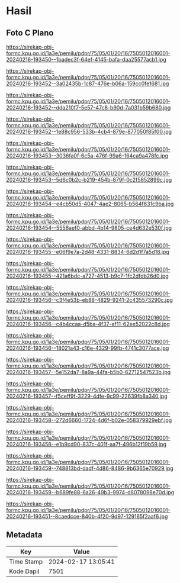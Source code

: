# Hasil

## Foto C Plano

https://sirekap-obj-formc.kpu.go.id/1a3e/pemilu/pdpr/75/05/01/20/16/7505012016001-20240216-193450--1badec3f-64ef-4145-bafa-daa25577acb1.jpg

https://sirekap-obj-formc.kpu.go.id/1a3e/pemilu/pdpr/75/05/01/20/16/7505012016001-20240216-193452--3a02435b-1c87-476e-b06a-159cc0fe1681.jpg

https://sirekap-obj-formc.kpu.go.id/1a3e/pemilu/pdpr/75/05/01/20/16/7505012016001-20240216-193452--dda210f7-5e57-47c8-b90d-7a031b59b680.jpg

https://sirekap-obj-formc.kpu.go.id/1a3e/pemilu/pdpr/75/05/01/20/16/7505012016001-20240216-193452--1e88c956-533b-4cb4-879e-877050f85f00.jpg

https://sirekap-obj-formc.kpu.go.id/1a3e/pemilu/pdpr/75/05/01/20/16/7505012016001-20240216-193453--3036fa0f-6c5a-476f-99a6-164ca9a478fc.jpg

https://sirekap-obj-formc.kpu.go.id/1a3e/pemilu/pdpr/75/05/01/20/16/7505012016001-20240216-193453--5d6c0b2c-b219-454b-879f-0c2f5852899c.jpg

https://sirekap-obj-formc.kpu.go.id/1a3e/pemilu/pdpr/75/05/01/20/16/7505012016001-20240216-193454--e4cb50d5-4047-4ae2-8065-b564f631c9ba.jpg

https://sirekap-obj-formc.kpu.go.id/1a3e/pemilu/pdpr/75/05/01/20/16/7505012016001-20240216-193454--5556aef0-abbd-4b14-9805-ce4d632e530f.jpg

https://sirekap-obj-formc.kpu.go.id/1a3e/pemilu/pdpr/75/05/01/20/16/7505012016001-20240216-193455--e06f9e7a-2d48-4331-8834-6d2d1f7a5d18.jpg

https://sirekap-obj-formc.kpu.go.id/1a3e/pemilu/pdpr/75/05/01/20/16/7505012016001-20240216-193455--421a6bdc-a727-4513-b9c7-1fc2dfdb26d0.jpg

https://sirekap-obj-formc.kpu.go.id/1a3e/pemilu/pdpr/75/05/01/20/16/7505012016001-20240216-193456--c3f4e53b-eb88-4829-9241-2c435573290c.jpg

https://sirekap-obj-formc.kpu.go.id/1a3e/pemilu/pdpr/75/05/01/20/16/7505012016001-20240216-193456--c4b4ccaa-d5ba-4f37-af11-62ee52022c8d.jpg

https://sirekap-obj-formc.kpu.go.id/1a3e/pemilu/pdpr/75/05/01/20/16/7505012016001-20240216-193456--18021a43-c16e-4329-99fb-4741c3077ace.jpg

https://sirekap-obj-formc.kpu.go.id/1a3e/pemilu/pdpr/75/05/01/20/16/7505012016001-20240216-193457--5e152da7-8a9a-44fa-b5b0-62712547523b.jpg

https://sirekap-obj-formc.kpu.go.id/1a3e/pemilu/pdpr/75/05/01/20/16/7505012016001-20240216-193457--f5ceff9f-3229-4dfe-9c99-22639fb8a340.jpg

https://sirekap-obj-formc.kpu.go.id/1a3e/pemilu/pdpr/75/05/01/20/16/7505012016001-20240216-193458--272d6660-1724-4d6f-b02e-058379929ebf.jpg

https://sirekap-obj-formc.kpu.go.id/1a3e/pemilu/pdpr/75/05/01/20/16/7505012016001-20240216-193458--e1b9cd90-837c-401f-aa7f-496b12f19b59.jpg

https://sirekap-obj-formc.kpu.go.id/1a3e/pemilu/pdpr/75/05/01/20/16/7505012016001-20240216-193459--748813bd-dadf-4d86-8486-9b6365e70929.jpg

https://sirekap-obj-formc.kpu.go.id/1a3e/pemilu/pdpr/75/05/01/20/16/7505012016001-20240216-193459--b689fe88-6a26-49b3-9974-d8078098e70d.jpg

https://sirekap-obj-formc.kpu.go.id/1a3e/pemilu/pdpr/75/05/01/20/16/7505012016001-20240216-193451--8caedcce-840b-4f20-9d97-129165f2aaf6.jpg


## Metadata

| Key        | Value               |
| ---------- | ------------------- |
| Time Stamp | 2024-02-17 13:05:41 |
| Kode Dapil | 7501                |



